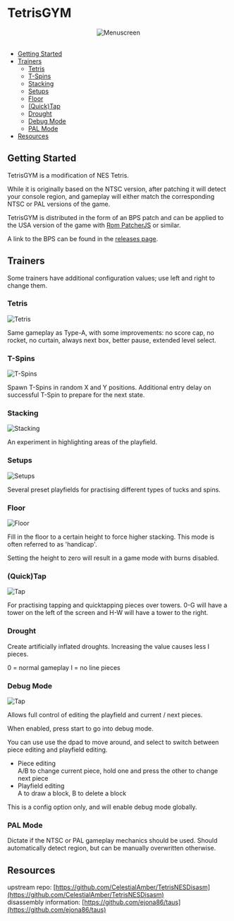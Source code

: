 
# TetrisGYM

<div align="center">
    <img src="./screens/menu.png" alt="Menuscreen">
    <br>
</div>
<br>

* [Getting Started](#guide)
* [Trainers](#modes)
    * [Tetris](#tetris)
    * [T-Spins](#t-spins)
    * [Stacking](#stacking)
    * [Setups](#setups)
    * [Floor](#floor)
    * [(Quick)Tap](#%28quick%29-tap)
    * [Drought](#drought)
    * [Debug Mode](#debug-mode)
    * [PAL Mode](#pal-mode)
* [Resources](#resources)

## Getting Started

TetrisGYM is a modification of NES Tetris.

While it is originally based on the NTSC version, after patching it will detect your console region, and gameplay will either match the corresponding NTSC or PAL versions of the game.

TetrisGYM is distributed in the form of an BPS patch and can be applied to the USA version of the game with [Rom PatcherJS](https://www.romhacking.net/patch/) or similar.

A link to the BPS can be found in the [releases page](https://github.com/kirjavascript/TetrisGYM/releases).

## Trainers

Some trainers have additional configuration values; use left and right to change them.

### Tetris

![Tetris](/screens/levelselect.png)

Same gameplay as Type-A, with some improvements: no score cap, no rocket, no curtain, always next box, better pause, extended level select.

### T-Spins

![T-Spins](/screens/tspins.png)

Spawn T-Spins in random X and Y positions. Additional entry delay on successful T-Spin to prepare for the next state.

### Stacking

![Stacking](/screens/stacking.png)

An experiment in highlighting areas of the playfield.

### Setups

![Setups](/screens/setups.png)

Several preset playfields for practising different types of tucks and spins.

### Floor

![Floor](/screens/floor.png)

Fill in the floor to a certain height to force higher stacking. This mode is often referred to as 'handicap'.

Setting the height to zero will result in a game mode with burns disabled.

### (Quick)Tap

![Tap](/screens/tap.png)

For practising tapping and quicktapping pieces over towers. 0-G will have a tower on the left of the screen and H-W will have a tower to the right.

### Drought

Create artificially inflated droughts. Increasing the value causes less I pieces.

0 = normal gameplay I = no line pieces

### Debug Mode

![Tap](/screens/debug.png)

Allows full control of editing the playfield and current / next pieces.

When enabled, press start to go into debug mode.

You can use use the dpad to move around, and select to switch between piece editing and playfield editing.

* Piece editing  
        A/B to change current piece, hold one and press the other to change next piece
* Playfield editing  
        A to draw a block, B to delete a block

This is a config option only, and will enable debug mode globally.

### PAL Mode

Dictate if the NTSC or PAL gameplay mechanics should be used. Should automatically detect region, but can be manually overwritten otherwise.

## Resources

upstream repo: [https://github.com/CelestialAmber/TetrisNESDisasm](https://github.com/CelestialAmber/TetrisNESDisasm)  
disassembly information: [https://github.com/ejona86/taus](https://github.com/ejona86/taus)

